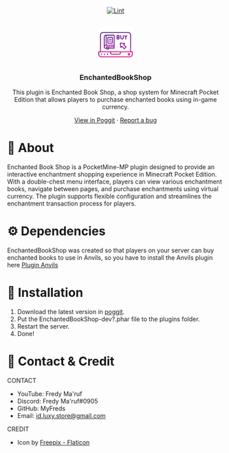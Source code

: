 <!-- PROJECT BADGES -->
<div align="center">

[![Lint](https://poggit.pmmp.io/ci.shield/MyFreds/EnchantedBookShop/EnchantedBookShop)](https://poggit.pmmp.io/ci/MyFreds/EnchantedBookShop/EnchantedBookShop)

</div>


<!-- PROJECT LOGO -->
<br />
<div align="center">
  <img src="https://github.com/MyFreds/EnchantedBookShop/blob/main/icon.png" alt="Logo" width="80" height="80">
  <h3>EnchantedBookShop</h3>
  <p align="center">
    This plugin is Enchanted Book Shop, a shop system for Minecraft Pocket Edition that allows players to purchase enchanted books using in-game currency.


[View in Poggit](https://poggit.pmmp.io/ci/MyFreds/EnchantedBookShop/EnchantedBookShop) · [Report a bug](https://github.com/MyFreds/EnchantedBookShop/issues)

  </p>
</div>


<!-- ABOUT THE PROJECT -->

# 📔 About
Enchanted Book Shop is a PocketMine-MP plugin designed to provide an interactive enchantment shopping experience in Minecraft Pocket Edition. With a double-chest menu interface, players can view various enchantment books, navigate between pages, and purchase enchantments using virtual currency. The plugin supports flexible configuration and streamlines the enchantment transaction process for players.

# ⚙️ Dependencies
EnchantedBookShop was created so that players on your server can buy enchanted books to use in Anvils, so you have to install the Anvils plugin here [Plugin Anvils](https://poggit.pmmp.io/ci/AmmyRQ/Anvils/Anvils)

# 🔁 Installation
1. Download the latest version in [poggit](https://poggit.pmmp.io/ci/MyFreds/EnchantedBookShop).
2. Put the EnchantedBookShop-dev?.phar file to the plugins folder.
3. Restart the server.
4. Done!

# 🪪 Contact & Credit
CONTACT
- YouTube: Fredy Ma'ruf
- Discord: Fredy Ma'ruf#0905
- GitHub: MyFreds
- Email: id.luxy.store@gmail.com

CREDIT
- Icon by [Freepix - Flaticon]([https://www.flaticon.com/search?word=Discord](https://www.flaticon.com/search/2?word=bookshop))
